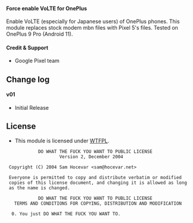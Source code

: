 #### Force enable VoLTE for OnePlus

Enable VoLTE (especially for Japanese users) of OnePlus phones.
This module replaces stock modem mbn files with Pixel 5's files.
Tested on OnePlus 9 Pro (Android 11).

#### Credit & Support

* Google Pixel team

## Change log

#### v01
* Initial Release

## License

- This module is licensed under [WTFPL](http://www.wtfpl.net/).

```
            DO WHAT THE FUCK YOU WANT TO PUBLIC LICENSE
                    Version 2, December 2004

 Copyright (C) 2004 Sam Hocevar <sam@hocevar.net>

 Everyone is permitted to copy and distribute verbatim or modified
 copies of this license document, and changing it is allowed as long
 as the name is changed.

            DO WHAT THE FUCK YOU WANT TO PUBLIC LICENSE
   TERMS AND CONDITIONS FOR COPYING, DISTRIBUTION AND MODIFICATION

  0. You just DO WHAT THE FUCK YOU WANT TO.
```